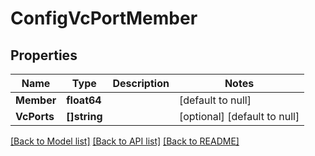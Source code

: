 # ConfigVcPortMember

## Properties
Name | Type | Description | Notes
------------ | ------------- | ------------- | -------------
**Member** | **float64** |  | [default to null]
**VcPorts** | **[]string** |  | [optional] [default to null]

[[Back to Model list]](../README.md#documentation-for-models) [[Back to API list]](../README.md#documentation-for-api-endpoints) [[Back to README]](../README.md)

